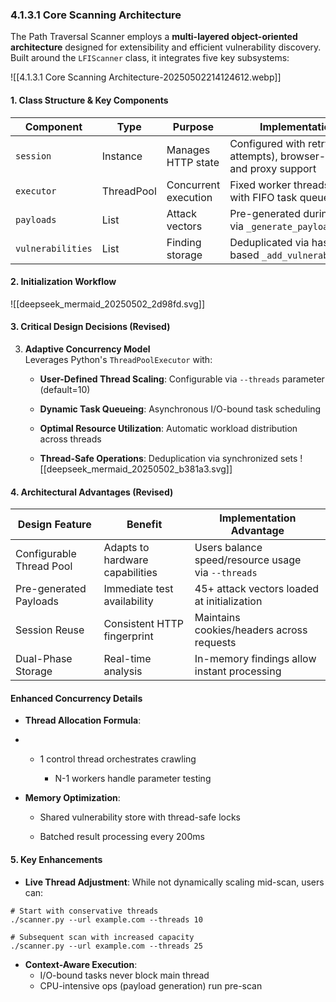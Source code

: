 ### **4.1.3.1 Core Scanning Architecture**

The Path Traversal Scanner employs a **multi-layered object-oriented architecture** designed for extensibility and efficient vulnerability discovery. Built around the `LFIScanner` class, it integrates five key subsystems:

![[4.1.3.1 Core Scanning Architecture-20250502214124612.webp]]



#### **1. Class Structure & Key Components**

| Component         | Type       | Purpose              | Implementation Details                                                            |
| ----------------- | ---------- | -------------------- | --------------------------------------------------------------------------------- |
| `session`         | Instance   | Manages HTTP state   | Configured with retry logic (3 attempts), browser-like headers, and proxy support |
| `executor`        | ThreadPool | Concurrent execution | Fixed worker threads (default=10) with FIFO task queue                            |
| `payloads`        | List       | Attack vectors       | Pre-generated during initialization via `_generate_payloads()`                    |
| `vulnerabilities` | List       | Finding storage      | Deduplicated via hash-based `_add_vulnerability()` method                         |

#### **2. Initialization Workflow**

![[deepseek_mermaid_20250502_2d98fd.svg]]



#### **3. Critical Design Decisions** (Revised)

3. **Adaptive Concurrency Model**  
    Leverages Python's `ThreadPoolExecutor` with:
    
    - **User-Defined Thread Scaling**: Configurable via `--threads` parameter (default=10)
        
    - **Dynamic Task Queueing**: Asynchronous I/O-bound task scheduling
        
    - **Optimal Resource Utilization**: Automatic workload distribution across threads
        
    - **Thread-Safe Operations**: Deduplication via synchronized sets
![[deepseek_mermaid_20250502_b381a3.svg]]


#### **4. Architectural Advantages** (Revised)

| Design Feature           | Benefit                         | Implementation Advantage                           |
| ------------------------ | ------------------------------- | -------------------------------------------------- |
| Configurable Thread Pool | Adapts to hardware capabilities | Users balance speed/resource usage via `--threads` |
| Pre-generated Payloads   | Immediate test availability     | 45+ attack vectors loaded at initialization        |
| Session Reuse            | Consistent HTTP fingerprint     | Maintains cookies/headers across requests          |
| Dual-Phase Storage       | Real-time analysis              | In-memory findings allow instant processing        |
#### **Enhanced Concurrency Details**

- **Thread Allocation Formula**:
- - 1 control thread orchestrates crawling
        
    - N-1 workers handle parameter testing
        
- **Memory Optimization**:
    
    - Shared vulnerability store with thread-safe locks
        
    - Batched result processing every 200ms


#### **5. Key Enhancements**

- **Live Thread Adjustment**: While not dynamically scaling mid-scan, users can:

```
# Start with conservative threads
./scanner.py --url example.com --threads 10
```

```
# Subsequent scan with increased capacity 
./scanner.py --url example.com --threads 25 
```   


- **Context-Aware Execution**:
    - I/O-bound tasks never block main thread
    - CPU-intensive ops (payload generation) run pre-scan
